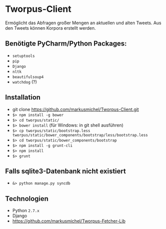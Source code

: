 Tworpus-Client
==============
Ermöglicht das Abfragen großer Mengen an aktuellen und alten Tweets. 
Aus den Tweets können Korpora erstellt werden.

## Benötigte PyCharm/Python Packages:
- `setuptools`
- `pip`
- `Django`
- `nltk`
- `beautifulsoup4`
- `watchdog` (?)


## Installation
- git clone https://github.com/markusmichel/Tworpus-Client.git
- `$> npm install -g bower`
- `$> cd tworpus/static/`
- `$> bower install` (für Windows: in git shell ausführen)
- `$> cp tworpus/static/bootstrap.less tworpus/static/bower_components/bootstrap/less/bootstrap.less`
- `$> cd tworpus/static/bower_components/bootstrap`
- `$> npm install -g grunt-cli`
- `$> npm install`
- `$> grunt`

## Falls sqlite3-Datenbank nicht existiert
- `&> python manage.py syncdb`

## Technologien
- Python `2.7.x`
- Django
- https://github.com/markusmichel/Tworpus-Fetcher-Lib
